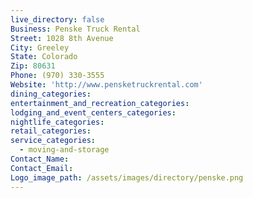 ```yaml
---
live_directory: false
Business: Penske Truck Rental
Street: 1028 8th Avenue
City: Greeley
State: Colorado
Zip: 80631
Phone: (970) 330-3555
Website: 'http://www.pensketruckrental.com'
dining_categories:
entertainment_and_recreation_categories:
lodging_and_event_centers_categories:
nightlife_categories:
retail_categories:
service_categories:
  - moving-and-storage
Contact_Name:
Contact_Email:
Logo_image_path: /assets/images/directory/penske.png
---
```



